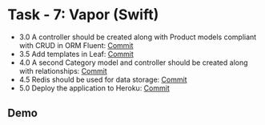 
# Task - 7: Vapor (Swift)

- 3.0 A controller should be created along with Product models compliant with CRUD in ORM Fluent: [Commit](https://github.com/viashchuk/projektowanie-obiektowe/commit/4b37ac39c44ecae1c79784d25f22fa5ae7829136)
- 3.5 Add templates in Leaf: [Commit](https://github.com/viashchuk/projektowanie-obiektowe/commit/8eedb3066083013c6cad76329045d89fa30f486f)
- 4.0 A second Category model and controller should be created along with relationships: [Commit](https://github.com/viashchuk/projektowanie-obiektowe/commit/f4afdf788677d8d8bc1761858c94de09a9d4cc4d)
- 4.5 Redis should be used for data storage: [Commit]()
- 5.0 Deploy the application to Heroku: [Commit]()

## Demo
